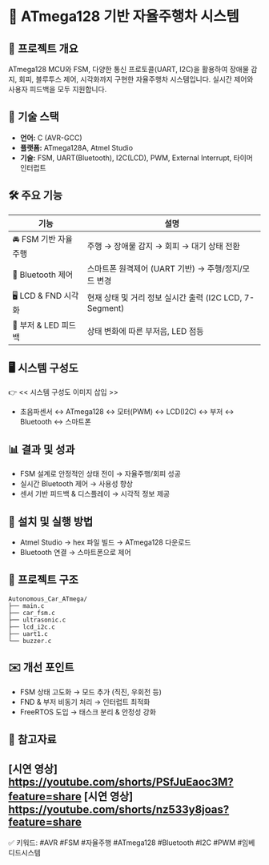 # 🚗 ATmega128 기반 자율주행차 시스템

## 📖 프로젝트 개요
ATmega128 MCU와 FSM, 다양한 통신 프로토콜(UART, I2C)을 활용하여 장애물 감지, 회피, 블루투스 제어, 시각화까지 구현한 자율주행차 시스템입니다. 실시간 제어와 사용자 피드백을 모두 지원합니다.

## 🚀 기술 스택
- **언어:** C (AVR-GCC)
- **플랫폼:** ATmega128A, Atmel Studio
- **기술:** FSM, UART(Bluetooth), I2C(LCD), PWM, External Interrupt, 타이머 인터럽트

## 🛠 주요 기능
| 기능 | 설명 |
|---|---|
| 🚘 FSM 기반 자율주행 | 주행 → 장애물 감지 → 회피 → 대기 상태 전환 |
| 🔗 Bluetooth 제어 | 스마트폰 원격제어 (UART 기반) → 주행/정지/모드 변경 |
| 🖥 LCD & FND 시각화 | 현재 상태 및 거리 정보 실시간 출력 (I2C LCD, 7-Segment) |
| 📢 부저 & LED 피드백 | 상태 변화에 따른 부저음, LED 점등 |

## 🖥 시스템 구성도
👉 << 시스템 구성도 이미지 삽입 >>

- 초음파센서 ↔ ATmega128 ↔ 모터(PWM) ↔ LCD(I2C) ↔ 부저 ↔ Bluetooth ↔ 스마트폰

## 📊 결과 및 성과
- FSM 설계로 안정적인 상태 전이 → 자율주행/회피 성공
- 실시간 Bluetooth 제어 → 사용성 향상
- 센서 기반 피드백 & 디스플레이 → 시각적 정보 제공

## 📝 설치 및 실행 방법
- Atmel Studio → hex 파일 빌드 → ATmega128 다운로드
- Bluetooth 연결 → 스마트폰으로 제어

## 📁 프로젝트 구조
```
Autonomous_Car_ATmega/
├── main.c
├── car_fsm.c
├── ultrasonic.c
├── lcd_i2c.c
├── uart1.c
└── buzzer.c
```

## ✉️ 개선 포인트
- FSM 상태 고도화 → 모드 추가 (직진, 우회전 등)
- FND & 부저 비동기 처리 → 인터럽트 최적화
- FreeRTOS 도입 → 태스크 분리 & 안정성 강화

## 🔗 참고자료
[시연 영상] https://youtube.com/shorts/PSfJuEaoc3M?feature=share
[시연 영상] https://youtube.com/shorts/nz533y8joas?feature=share
---
✅ 키워드: #AVR #FSM #자율주행 #ATmega128 #Bluetooth #I2C #PWM #임베디드시스템
